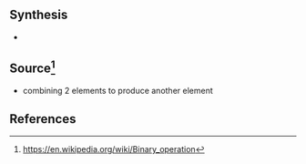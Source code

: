 ## Synthesis
- 
## Source[^1]
- combining 2 elements to produce another element
## References

[^1]: https://en.wikipedia.org/wiki/Binary_operation